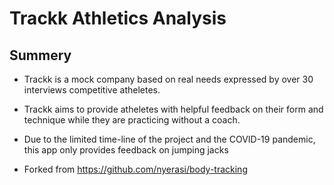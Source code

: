 # Trackk Athletics Analysis


## Summery

- Trackk is a mock company based on real needs expressed by over 30 interviews competitive atheletes. 
- Trackk aims to provide atheletes with helpful feedback on their form and technique while they are practicing without a coach.

- Due to the limited time-line of the project and the COVID-19 pandemic, this app only provides feedback on jumping jacks
- Forked from https://github.com/nyerasi/body-tracking
